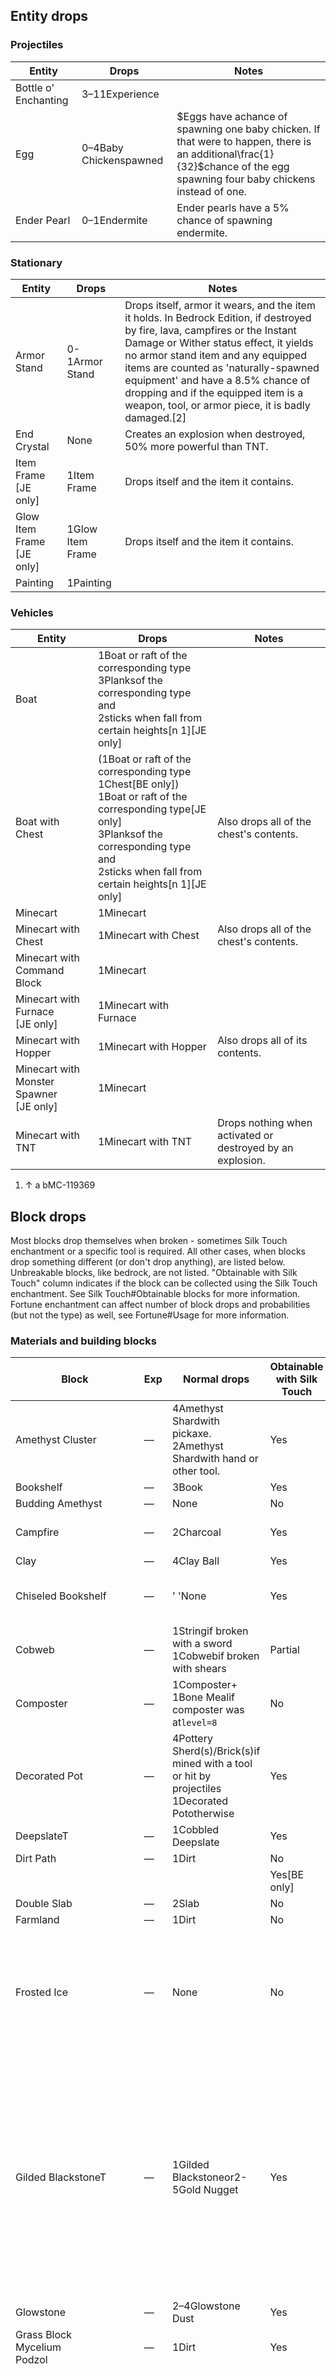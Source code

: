 ## Entity drops
### Projectiles
| Entity               | Drops                  | Notes                                                                                                                                                                     |
|----------------------|------------------------|---------------------------------------------------------------------------------------------------------------------------------------------------------------------------|
| Bottle o' Enchanting | 3–11Experience         |                                                                                                                                                                           |
| Egg                  | 0–4Baby Chickenspawned | $Eggs have achance of spawning one baby chicken. If that were to happen, there is an additional\frac{1}{32}$chance of the egg spawning four baby chickens instead of one. |
| Ender Pearl          | 0–1Endermite           | Ender pearls have a 5% chance of spawning endermite.                                                                                                                      |

### Stationary
| Entity                          | Drops            | Notes                                                                                                                                                                                                                                                                                                                                                                                  |
|---------------------------------|------------------|----------------------------------------------------------------------------------------------------------------------------------------------------------------------------------------------------------------------------------------------------------------------------------------------------------------------------------------------------------------------------------------|
| Armor Stand                     | 0-1Armor Stand   | Drops itself, armor it wears, and the item it holds. In Bedrock Edition, if destroyed by fire, lava, campfires or the Instant Damage or Wither status effect, it yields no armor stand item and any equipped items are counted as 'naturally-spawned equipment' and have a 8.5% chance of dropping and if the equipped item is a weapon, tool, or armor piece, it is badly damaged.[2] |
| End Crystal                     | None             | Creates an explosion when destroyed, 50% more powerful than TNT.                                                                                                                                                                                                                                                                                                                       |
| Item Frame<br/>‌[JE  only]      | 1Item Frame      | Drops itself and the item it contains.                                                                                                                                                                                                                                                                                                                                                 |
| Glow Item Frame<br/>‌[JE  only] | 1Glow Item Frame | Drops itself and the item it contains.                                                                                                                                                                                                                                                                                                                                                 |
| Painting                        | 1Painting        |                                                                                                                                                                                                                                                                                                                                                                                        |

### Vehicles
| Entity                                        | Drops                                                                                                                                                                                                                      | Notes                                                      |
|-----------------------------------------------|----------------------------------------------------------------------------------------------------------------------------------------------------------------------------------------------------------------------------|------------------------------------------------------------|
| Boat                                          | 1Boat or raft of the corresponding type<br/>3Planksof the corresponding type and<br/>2sticks when fall from certain heights[n 1]‌[JE  only]                                                                                |                                                            |
| Boat with Chest                               | (1Boat or raft of the corresponding type<br/>1Chest‌[BE  only])<br/>1Boat or raft of the corresponding type‌[JE  only]<br/>3Planksof the corresponding type and<br/>2sticks when fall from certain heights[n 1]‌[JE  only] | Also drops all of the chest's contents.                    |
| Minecart                                      | 1Minecart                                                                                                                                                                                                                  |                                                            |
| Minecart with Chest                           | 1Minecart with Chest                                                                                                                                                                                                       | Also drops all of the chest's contents.                    |
| Minecart with Command Block                   | 1Minecart                                                                                                                                                                                                                  |                                                            |
| Minecart with Furnace<br/>‌[JE  only]         | 1Minecart with Furnace                                                                                                                                                                                                     |                                                            |
| Minecart with Hopper                          | 1Minecart with Hopper                                                                                                                                                                                                      | Also drops all of its contents.                            |
| Minecart with Monster Spawner<br/>‌[JE  only] | 1Minecart                                                                                                                                                                                                                  |                                                            |
| Minecart with TNT                             | 1Minecart with TNT                                                                                                                                                                                                         | Drops nothing when activated or destroyed by an explosion. |

1. ↑ a bMC-119369

## Block drops
Most blocks drop themselves when broken - sometimes Silk Touch enchantment or a specific tool is required. All other cases, when blocks drop something different (or don't drop anything), are listed below. Unbreakable blocks, like bedrock, are not listed. "Obtainable with Silk Touch" column indicates if the block can be collected using the Silk Touch enchantment. See Silk Touch#Obtainable blocks for more information. Fortune enchantment can affect number of block drops and probabilities (but not the type) as well, see Fortune#Usage for more information.

### Materials and building blocks
| Block                               | Exp | Normal drops                                                                                     | Obtainable with Silk Touch | Affected by the Fortune enchantment                | Notes                                                                                                                                                                                                                                             |
|-------------------------------------|-----|--------------------------------------------------------------------------------------------------|----------------------------|----------------------------------------------------|---------------------------------------------------------------------------------------------------------------------------------------------------------------------------------------------------------------------------------------------------|
| Amethyst Cluster                    | —   | 4Amethyst Shardwith pickaxe.<br/>2Amethyst Shardwith hand or other tool.                         | Yes                        | Yes                                                |                                                                                                                                                                                                                                                   |
| Bookshelf                           | —   | 3Book                                                                                            | Yes                        | No                                                 |                                                                                                                                                                                                                                                   |
| Budding Amethyst                    | —   | None                                                                                             | No                         | No                                                 |                                                                                                                                                                                                                                                   |
| Campfire                            | —   | 2Charcoal                                                                                        | Yes                        | No                                                 | Also drop thefoodson campfire.                                                                                                                                                                                                                    |
| Clay                                | —   | 4Clay Ball                                                                                       | Yes                        | No                                                 |                                                                                                                                                                                                                                                   |
| Chiseled Bookshelf                  | —   | ' 'None                                                                                          | Yes                        | No                                                 | Also drop thebookson chiseled bookshelves.                                                                                                                                                                                                        |
| Cobweb                              | —   | 1Stringif broken with a sword<br/>1Cobwebif broken with shears                                   | Partial                    | No                                                 |                                                                                                                                                                                                                                                   |
| Composter                           | —   | 1Composter+<br/>1Bone Mealif composter was at`level=8`                                           | No                         | No                                                 |                                                                                                                                                                                                                                                   |
| Decorated Pot                       | —   | 4Pottery Sherd(s)/Brick(s)if mined with a tool or hit by projectiles<br/>1Decorated Pototherwise | Yes                        | No                                                 | Also drop its contents.                                                                                                                                                                                                                           |
| DeepslateT                          | —   | 1Cobbled Deepslate                                                                               | Yes                        | No                                                 |                                                                                                                                                                                                                                                   |
| Dirt Path                           | —   | 1Dirt                                                                                            | No                         | No                                                 |                                                                                                                                                                                                                                                   |
|                                     |     |                                                                                                  | Yes‌[BE  only]             | No                                                 |                                                                                                                                                                                                                                                   |
| Double Slab                         | —   | 2Slab                                                                                            | No                         | No                                                 |                                                                                                                                                                                                                                                   |
| Farmland                            | —   | 1Dirt                                                                                            | No                         | No                                                 |                                                                                                                                                                                                                                                   |
| Frosted Ice                         | —   | None                                                                                             | No                         | N/A                                                | If there is another (solid or liquid) block directly underneath the block, it reverts to water when broken. This doesn't work inthe Nether.                                                                                                       |
| Gilded BlackstoneT                  | —   | 1Gilded Blackstoneor2-5Gold Nugget                                                               | Yes                        | Increases chance of droppinggold nugget            | Gold nugget is dropped with 10% chance withoutFortune.<br/>The Fortune enchantment increases this chance to 14.29% at Fortune I, 25% at Fortune II, and 100% at Fortune III.<br/>Using Silk Touch gets 100% chance of dropping gilded blackstone. |
| Glowstone                           | —   | 2–4Glowstone Dust                                                                                | Yes                        | Yes, capped at 4                                   |                                                                                                                                                                                                                                                   |
| Grass Block<br/>Mycelium<br/>Podzol | —   | 1Dirt                                                                                            | Yes                        | No                                                 |                                                                                                                                                                                                                                                   |
| Gravel                              | —   | 1Gravelor1Flint                                                                                  | Yes                        | Increases chance of droppingflintinstead of gravel | Flint is dropped with 10% chance withoutFortune.<br/>The Fortune enchantment increases this chance to 14% at Fortune I, 25% at Fortune II, and 100% at Fortune III.<br/>Using Silk Touch gets 100% chance of dropping gravel.                     |
| Crimson/WarpedNyliumT               | —   | 1Netherrack                                                                                      | Yes                        | No                                                 |                                                                                                                                                                                                                                                   |
| Reinforced Deepslate                | —   | None                                                                                             | No                         | No                                                 |                                                                                                                                                                                                                                                   |
| Sea Lantern                         | —   | 2-3Prismarine Crystals                                                                           | Yes                        | Yes                                                | The Fortune enchantment increases the maximum by 1 per level up to a maximum of 5, with Fortune III increasing the chance of larger drops.                                                                                                        |
| Sculk                               | 1   | None                                                                                             | Yes                        | No                                                 |                                                                                                                                                                                                                                                   |
| Sculk Catalyst                      | 5   | None                                                                                             | Yes                        | No                                                 |                                                                                                                                                                                                                                                   |
| Sculk Sensor                        | 5   | None                                                                                             | Yes                        | No                                                 |                                                                                                                                                                                                                                                   |
| Sculk Shrieker                      | 5   | None                                                                                             | Yes                        | No                                                 | When broken, it loses the ability to summon thewarden, even if mined with Silk Touch.                                                                                                                                                             |
| Sculk Vein                          | —   | None                                                                                             | Yes                        | No                                                 |                                                                                                                                                                                                                                                   |
| SnowT                               | —   | 1–8Snowballif broken by a shovel                                                                 | Yes                        | No                                                 | 1Snowballper layer without Silk Touch.<br/>1Snowper layers in layer(s) 1-7 with Silk Touch.<br/>1Snow blockin layers 8 with Silk Touch.                                                                                                           |
| Snow BlockT                         | —   | 4Snowballif broken by a shovel                                                                   | Yes                        | No                                                 |                                                                                                                                                                                                                                                   |
| Soul Campfire                       | —   | 1Soul Soil                                                                                       | Yes                        | No                                                 | Also drop thefoodson campfire.                                                                                                                                                                                                                    |
| StoneT                              | —   | 1Cobblestone                                                                                     | Yes                        | No                                                 |                                                                                                                                                                                                                                                   |

